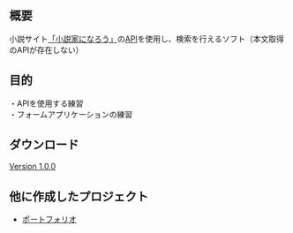 ## 概要
小説サイト[「小説家になろう」](http://syosetu.com/)の[API](https://dev.syosetu.com/man/api/)を使用し、検索を行えるソフト（本文取得のAPIが存在しない）

## 目的
・APIを使用する練習  
・フォームアプリケーションの練習

## ダウンロード
[Version 1.0.0](https://github.com/KazumaSakai/NarouViewer/releases/tag/1.0.0)

## 他に作成したプロジェクト
 - [ポートフォリオ](https://github.com/KazumaSakai/Portfolio)
